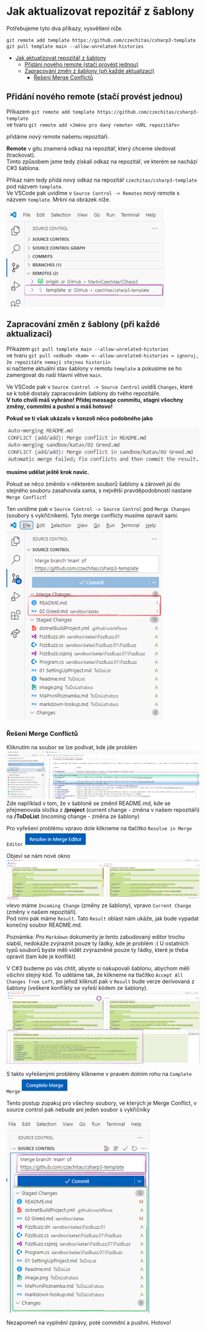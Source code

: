 # Jak aktualizovat repozitář z šablony

Potřebujeme tyto dva příkazy, vysvětlení níže.

```git
git remote add template https://github.com/czechitas/csharp3-template
git pull template main --allow-unrelated-histories
```

- [Jak aktualizovat repozitář z šablony](#jak-aktualizovat-repozitář-z-šablony)
  - [Přidání nového remote (stačí provést jednou)](#přidání-nového-remote-stačí-provést-jednou)
  - [Zapracování změn z šablony (při každé aktualizaci)](#zapracování-změn-z-šablony-při-každé-aktualizaci)
    - [Řešení Merge Conflictů](#řešení-merge-conflictů)

## Přidání nového remote (stačí provést jednou)

Příkazem `git remote add template https://github.com/czechitas/csharp3-template`\
ve tvaru `git remote add <Jméno pro daný remote> <URL repozitáře>`

přidáme nový remote našemu repozitáři.

**Remote** v gitu znamená odkaz na repozitář, který chceme sledovat (trackovat).\
Tímto způsobem jsme tedy získali odkaz na repozitář, ve kterém se nachází C#3 šablona.

Příkaz nám tedy přidá nový odkaz na repozitář `czechitas/csharp3-template` pod názvem `template`. \
Ve VSCode pak uvidíme v `Source Control -> Remotes` nový remote s názvem `template`. Mrkni na obrázek níže.

![alt text](image.png)

## Zapracování změn z šablony (při každé aktualizaci)

Příkazem `git pull template main --allow-unrelated-histories`\
ve tvaru `git pull <odkud> <kam> <--allow-unrelated-histories = ignoruj, že repozitáře nemají stejnou historii>`\
si načteme aktuální stav šablony v remotu `template` a pokusíme se ho zamergovat do naší hlavní větve `main`.

Ve VSCode pak v `Source Control -> Source Control` uvidíš `Changes`, které se k tobě dostaly zapracováním šablony do tvého repozitáře.\
**V tuto chvíli máš vyhráno! Přidej message commitu, stagni všechny změny, commitni a pushni a máš hotovo!**

**Pokud se ti však ukázalo v konzoli něco podobného jako**

![alt text](image-3.png)

**musíme udělat ještě krok navíc.**

Pokud se něco změnilo v některém souborů šablony a zároveň jsi do stejného souboru zasahovala sama, s největší pravděpodobností nastane `Merge Conflict`!

Ten uvidíme pak v `Source Control -> Source Control`
pod `Merge Changes` (soubory s vykřičníkem). Tyto merge conflicty musíme opravit sami.
![alt text](image-2.png)

### Řešení Merge Conflictů

Kliknutím na soubor se lze podívat, kde jde problém
![alt text](image-4.png)
Zde například v tom, že v šabloně se změnil README.md, kde se přejmenovala složka z **/project** (current change - změna v našem repozitáři) na **/ToDoList** (incoming change - změna ze šablony)

Pro vyřešení problému vpravo dole klikneme na tlačítko `Resolve in Merge Editor` ![alt text](image-5.png)

Objeví se nám nové okno
![alt text](image-6.png)
vlevo máme `Incoming Change` (změny ze šablony), vpravo `Current Change` (změny v našem repozitáři).\
Pod nimi pak máme `Result`. Tato `Result` oblast nám ukáže, jak bude vypadat konečný soubor README.md.

Poznámka: Pro `Markdown` dokumenty je tento zabudovaný editor trochu slabší, nedokáže zvýraznit pouze ty řádky, kde je problém :( U ostatních typů souborů byste měli vidět zvýrazněné pouze ty řádky, které je třeba opravit (tam kde je konflikt)

V C#3 budeme po vás chtít, abyste si nakupovali šablonu, abychom měli všichni stejný kód.
To uděláme tak, že klikneme na tlačítko `Accept All Changes from Left`, po jehož kliknutí pak v `Result` bude verze derivovaná z šablony (veškeré konflikty se vyřeší kódem ze šablony).
![alt text](image-7.png)

S takto vyřešenými problémy klikneme v pravém dolním rohu na `Complete Merge` ![alt text](image-8.png)

Tento postup zopakuj pro všechny soubory, ve kterých je Merge Conflict, v source control pak nebude ani jeden soubor s vykřičníky

![alt text](image-9.png)

Nezapomeň na vyplnění zprávy, poté commitni a pushni.
Hotovo!
